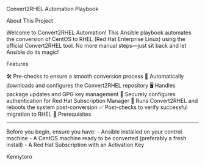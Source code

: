 Convert2RHEL Automation Playbook

 About This Project

Welcome to Convert2RHEL Automation! 
This Ansible playbook automates the conversion of CentOS to RHEL (Red Hat Enterprise Linux) using the official Convert2RHEL tool. No more manual steps—just sit back and let Ansible do its magic! 

Features

🛠️ Pre-checks to ensure a smooth conversion process
🔄 Automatically downloads and configures the Convert2RHEL repository
🖥️ Handles package updates and GPG key management
🔐 Securely configures authentication for Red Hat Subscription Manager
🚀 Runs Convert2RHEL and reboots the system post-conversion
✅ Post-checks to verify successful migration to RHEL
📜 Prerequisites

---------------------------------------
Before you begin, ensure you have:
    - Ansible installed on your control machine 
    - A CentOS machine ready to be converted (preferably a fresh install) 
    - A Red Hat Subscription with an Activation Key 


Kennytoro 
